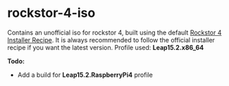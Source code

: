 # rockstor-4-iso

Contains an unofficial iso for rockstor 4, built using the default [Rockstor 4 Installer Recipe](https://github.com/rockstor/rockstor-installer).
It is always recommended to follow the official installer recipe if you want the latest version.
Profile used: **Leap15.2.x86\_64**

**Todo:**
- Add a build for **Leap15\.2\.RaspberryPi4** profile